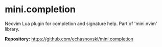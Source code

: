 # mini.completion

Neovim Lua plugin for completion and signature help. Part of 'mini.nvim' library.

**Repository:** <https://github.com/echasnovski/mini.completion>

<!-- vim: set ft=markdown: -->